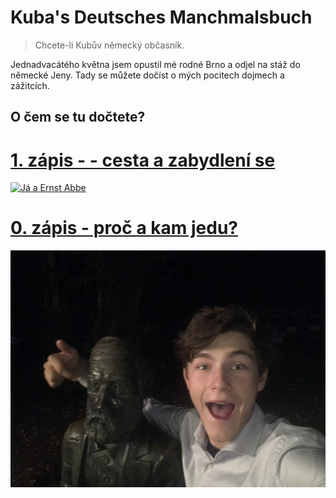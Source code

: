 # Kuba's Deutsches Manchmalsbuch
> Chcete-li Kubův německý občasník.

Jednadvacátého května jsem opustil mé rodné Brno a odjel na stáž do německé Jeny. Tady se můžete dočíst o mých pocitech dojmech a zážitcích. 

## O čem se tu dočtete?

# [1. zápis - - cesta a zabydlení se](1/)
[![Já a Ernst Abbe](1/thumbnail.jpeg)](1/) <!-- možná doplnit `html` místo `md`-->

# [0. zápis - proč a kam jedu?](0/)
[![Já a Ernst Abbe](0/ja_a_abbe.jpg)](0/) <!-- možná doplnit `html` místo `md`-->
